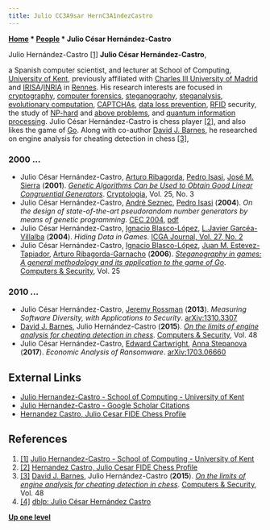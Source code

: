 ```yaml
---
title: Julio CC3A9sar HernC3A1ndezCastro
---
```

**[Home](Home "Home") \* [People](People "People") \* Julio César Hernández-Castro**



 [](File:JCHernandezCastro.jpg) Julio Hernández-Castro <a id="cite-note-1" href="#cite-ref-1">[1]</a> 
**Julio César Hernández-Castro**,  

a Spanish computer scientist, and lecturer at School of Computing, [University of Kent](https://en.wikipedia.org/wiki/University_of_Kent), 
previously affiliated with [Charles III University of Madrid](https://en.wikipedia.org/wiki/Charles_III_University_of_Madrid) and [IRISA](https://en.wikipedia.org/wiki/Research_Institute_of_Computer_Science_and_Random_Systems)/[INRIA](https://en.wikipedia.org/wiki/French_Institute_for_Research_in_Computer_Science_and_Automation) in [Rennes](https://en.wikipedia.org/wiki/Rennes). 
His research interests are focused in [cryptography](https://en.wikipedia.org/wiki/Cryptography), [computer forensics](https://en.wikipedia.org/wiki/Computer_forensics), [steganography](https://en.wikipedia.org/wiki/Steganography), 
[steganalysis](https://en.wikipedia.org/wiki/Steganalysis), [evolutionary computation](Genetic_Programming#EvolutionaryComputation "Genetic Programming"), 
[CAPTCHAs](https://en.wikipedia.org/wiki/CAPTCHA), 
[data loss prevention](https://en.wikipedia.org/wiki/Data_loss_prevention_software), 
[RFID](https://en.wikipedia.org/wiki/Radio-frequency_identification) security, the study of [NP-hard](https://en.wikipedia.org/wiki/NP-hard) and [above problems](https://en.wikipedia.org/wiki/P_versus_NP_problem), 
and [quantum information processing](https://en.wikipedia.org/wiki/Quantum_information_science). 
Julio César Hernández-Castro is chess player <a id="cite-note-2" href="#cite-ref-2">[2]</a>, 
and also likes the game of [Go](Go "Go"). Along with co-author [David J. Barnes](David_J._Barnes "David J. Barnes"), he researched on engine analysis for cheating detection in chess <a id="cite-note-3" href="#cite-ref-3">[3]</a>,



### 2000 ...


* Julio César Hernández-Castro, [Arturo Ribagorda](https://scholar.google.es/citations?user=0q4BhD8AAAAJ&hl=en), [Pedro Isasi](https://scholar.google.com/citations?user=BHf4l7wAAAAJ&hl=en), [José M. Sierra](https://dblp.org/pid/56/6864.html) (**2001**). *[Genetic Algorithms Can be Used to Obtain Good Linear Congruential Generators](https://www.tandfonline.com/doi/abs/10.1080/0161-110191889897)*. [Cryptologia](https://en.wikipedia.org/wiki/Cryptologia), Vol. 25, No. 3
* Julio César Hernández-Castro, [André Seznec](https://en.wikipedia.org/wiki/Andr%C3%A9_Seznec), [Pedro Isasi](https://scholar.google.com/citations?user=BHf4l7wAAAAJ&hl=en) (**2004**). *On the design of state-of-the-art pseudorandom number generators by means of genetic programming*. [CEC 2004](https://dblp.org/db/conf/cec/cec2004.html#HernandezSI04), [pdf](https://core.ac.uk/download/pdf/29399623.pdf)
* Julio César Hernández-Castro, [Ignacio Blasco-López](index.php?title=Ignacio_Blasco-L%C3%B3pez&action=edit&redlink=1 "Ignacio Blasco-López (page does not exist)"), [L.Javier Garcéa-Villalba](index.php?title=L.Javier_Garc%C3%A9a-Villalba&action=edit&redlink=1 "L.Javier Garcéa-Villalba (page does not exist)") (**2004**). *Hiding Data in Games*. [ICGA Journal, Vol. 27, No. 2](ICGA_Journal#27_2 "ICGA Journal")
* Julio César Hernández-Castro, [Ignacio Blasco-López](index.php?title=Ignacio_Blasco-L%C3%B3pez&action=edit&redlink=1 "Ignacio Blasco-López (page does not exist)"), [Juan M. Estevez-Tapiador](index.php?title=Juan_M._Estevez-Tapiador&action=edit&redlink=1 "Juan M. Estevez-Tapiador (page does not exist)"), [Arturo Ribagorda-Garnacho](index.php?title=Arturo_Ribagorda-Garnacho&action=edit&redlink=1 "Arturo Ribagorda-Garnacho (page does not exist)") (**2006**). *[Steganography in games: A general methodology and its application to the game of Go](https://www.sciencedirect.com/science/article/pii/S0167404805002002)*. [Computers & Security](https://www.journals.elsevier.com/computers-and-security/), Vol. 25


### 2010 ...


* Julio César Hernández-Castro, [Jeremy Rossman](https://dblp.org/pid/136/5723.html) (**2013**). *Measuring Software Diversity, with Applications to Security*. [arXiv:1310.3307](https://arxiv.org/abs/1310.3307)
* [David J. Barnes](David_J._Barnes "David J. Barnes"), Julio Hernández-Castro (**2015**). *[On the limits of engine analysis for cheating detection in chess](https://www.sciencedirect.com/science/article/pii/S0167404814001485)*. [Computers & Security](https://www.journals.elsevier.com/computers-and-security/), Vol. 48
* Julio César Hernández-Castro, [Edward Cartwright](https://www.researchgate.net/profile/Edward-Cartwright-3), [Anna Stepanova](https://www.researchgate.net/profile/Anna-Stepanova-6) (**2017**). *Economic Analysis of Ransomware*. [arXiv:1703.06660](https://arxiv.org/abs/1703.06660)


## External Links


* [Julio Hernandez-Castro - School of Computing - University of Kent](https://www.kent.ac.uk/computing/people/3110/hernandez-castro-julio)
* [Julio Hernandez-Castro - Google Scholar Citations](https://scholar.google.com/citations?user=XoQAX7YAAAAJ)
* [Hernandez Castro, Julio Cesar FIDE Chess Profile](https://ratings.fide.com/profile/2290820)


## References


1. <a id="cite-ref-1" href="#cite-note-1">[1]</a> [Julio Hernandez-Castro - School of Computing - University of Kent](https://www.kent.ac.uk/computing/people/3110/hernandez-castro-julio)
2. <a id="cite-ref-2" href="#cite-note-2">[2]</a> [Hernandez Castro, Julio Cesar FIDE Chess Profile](https://ratings.fide.com/profile/2290820)
3. <a id="cite-ref-3" href="#cite-note-3">[3]</a> [David J. Barnes](David_J._Barnes "David J. Barnes"), Julio Hernández-Castro (**2015**). *[On the limits of engine analysis for cheating detection in chess](https://www.sciencedirect.com/science/article/pii/S0167404814001485)*. [Computers & Security](https://www.journals.elsevier.com/computers-and-security/), Vol. 48
4. <a id="cite-ref-4" href="#cite-note-4">[4]</a> [dblp: Julio César Hernández Castro](https://dblp.org/pid/45/4009.html)

**[Up one level](People "People")**







 
